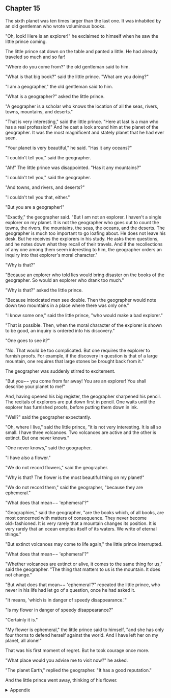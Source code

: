 ## Chapter 15


The sixth planet was ten times larger than the last one. It was inhabited by an old gentleman who wrote voluminous books.

"Oh, look! Here is an explorer!" he exclaimed to himself when he saw the little prince coming.

The little prince sat down on the table and panted a little. He had already traveled so much and so far!

"Where do you come from?" the old gentleman said to him.

"What is that big book?" said the little prince. "What are you doing?"

"I am a geographer," the old gentleman said to him.

"What is a geographer?" asked the little prince.

"A geographer is a scholar who knows the location of all the seas, rivers, towns, mountains, and deserts."

"That is very interesting," said the little prince. "Here at last is a man who has a real profession!" And he cast a look around him at the planet of the geographer. It was the most magnificent and stately planet that he had ever seen.

"Your planet is very beautiful," he said. "Has it any oceans?"

"I couldn't tell you," said the geographer.

"Ah!" The little prince was disappointed. "Has it any mountains?"

"I couldn't tell you," said the geographer.

"And towns, and rivers, and deserts?"

"I couldn't tell you that, either."

"But you are a geographer!"

"Exactly," the geographer said. "But I am not an explorer. I haven't a single explorer on my planet. It is not the geographer who goes out to count the towns, the rivers, the mountains, the seas, the oceans, and the deserts. The geographer is much too important to go loafing about. He does not leave his desk. But he receives the explorers in his study. He asks them questions, and he notes down what they recall of their travels. And if the recollections of any one among them seem interesting to him, the geographer orders an inquiry into that explorer's moral character."

"Why is that?"

"Because an explorer who told lies would bring disaster on the books of the geographer. So would an explorer who drank too much."

"Why is that?" asked the little prince.

"Because intoxicated men see double. Then the geographer would note down two mountains in a place where there was only one."

"I know some one," said the little prince, "who would make a bad explorer."

"That is possible. Then, when the moral character of the explorer is shown to be good, an inquiry is ordered into his discovery."

"One goes to see it?"

"No. That would be too complicated. But one requires the explorer to furnish proofs. For example, if the discovery in question is that of a large mountain, one requires that large stones be brought back from it."

The geographer was suddenly stirred to excitement.

"But you−− you come from far away! You are an explorer! You shall describe your planet to me!"

And, having opened his big register, the geographer sharpened his pencil. The recitals of explorers are put down first in pencil. One waits until the explorer has furnished proofs, before putting them down in ink.

"Well?" said the geographer expectantly.

"Oh, where I live," said the little prince, "it is not very interesting. It is all so small. I have three volcanoes. Two volcanoes are active and the other is extinct. But one never knows."

"One never knows," said the geographer.

"I have also a flower."

"We do not record flowers," said the geographer.

"Why is that? The flower is the most beautiful thing on my planet!"

"We do not record them," said the geographer, "because they are ephemeral."

"What does that mean−− 'ephemeral'?"

"Geographies," said the geographer, "are the books which, of all books, are most concerned with matters of consequence. They never become old−fashioned. It is very rarely that a mountain changes its position. It is very rarely that an ocean empties itself of its waters. We write of eternal things."

"But extinct volcanoes may come to life again," the little prince interrupted.

"What does that mean−− 'ephemeral'?"

"Whether volcanoes are extinct or alive, it comes to the same thing for us," said the geographer. "The thing that matters to us is the mountain. It does not change."

"But what does that mean−− 'ephemeral'?" repeated the little prince, who never in his life had let go of a question, once he had asked it.

"It means, 'which is in danger of speedy disappearance.'"

"Is my flower in danger of speedy disappearance?"

"Certainly it is."

"My flower is ephemeral," the little prince said to himself, "and she has only four thorns to defend herself against the world. And I have left her on my planet, all alone!"

That was his first moment of regret. But he took courage once more.

"What place would you advise me to visit now?" he asked.

"The planet Earth," replied the geographer. "It has a good reputation."

And the little prince went away, thinking of his flower.



<details>
<summary>Appendix</summary>

<p>小王子来到的第 6 个星球，比上一个星球大 10 倍。这个星球上住着一位老绅士。</p>

<p>老绅士在写一本巨大而厚重的书。</p>

<p>老绅士欢迎小王子的到来，解释说，他是一个地理学家，他的书上记录着世界上所有星球的情况。</p>

<p>小王子问，你的星球上有海洋吗？</p>

<p>老绅士说不知道。</p>

<p>河流？大山？植物？动物？</p>

<p>老绅士通通不知道。</p>

<p>老绅士说，他是地理学家，不是冒险者，不在乎星球上有些什么，也没有时间去数这个星球上有多少大山、有多少河流。</p>

<p>当老绅士遇到冒险者或者旅行者，老绅士就会询问他们经过的星球的情况。为了验证真假，老绅士还会让他们拿出证明来看。同样的，小王子也是旅行者，老绅士一视同仁的问小王子星球的情况。</p>

<p>小王子说，他的星球上有 3 座火山，2 座活火山，1 座死火山。他的星球上还有 1 朵花。</p>

<p>老绅士说，他对火山的情况感兴趣，对花没兴趣，因为花是短暂的。</p>

<p>小王子没有明白，花是短暂的吗，死火山也有可能变成活火山。</p>

<p>老绅士说，不管火山是死是活，它都是山。山川和河流的变化是缓慢的，花的变化很快，可能很快就会消失</p>

<p>花很快就会消失？</p>

<p>小王子自言自语道，我的花是短暂的！它只有四根刺来保护自己，而且可能很快就会消失，我却离开了我的星球，把它独单地留在了那里。小王子感到了愧疚。</p>

<p>小王子又鼓起勇气，问老绅士，有什么地方你建议我去参观吗？</p>

<p>地球有很好的声誉，你可以去那里。</p>

<p>然后小王子带着对花的思念，离开了星球。</p>

</details>